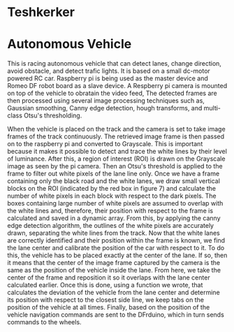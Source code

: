 # Teshkerker
# Autonomous Vehicle
This is racing autonomous vehicle that can detect lanes, change direction, avoid obstacle, and detect trafic lights.
It is based on a small dc-motor powered RC car. Raspberry pi is being used as the master device and Romeo DF robot board as a slave device.
A Respberry pi camera is mounted on top of the vehicle to obratain the video feed,
The detected frames are then processed using several image processing techniques such as, Gaussian smoothing, Canny edge detection, hough transforms, and multi-class Otsu's thresholding.

When the vehicle is placed on the track and the camera is set to take image frames of the track continuously. The retrieved image frame is then passed on to the raspberry pi and converted to Grayscale. This is important because it makes it possible to detect and trace the white lines by their level of luminance. After this, a region of interest (ROI) is drawn on the Grayscale image as seen by the pi camera. Then an Otsu's threshold is applied to the frame to filter out white pixels of the lane line only. Once we have a frame containing only the black road and the white lanes, we draw small vertical blocks on the ROI (indicated by the red box in figure 7) and calculate the number of white pixels in each block with respect to the dark pixels. The boxes containing large number of white pixels are assumed to overlap with the white lines and, therefore, their position with respect to the frame is calculated and saved in a dynamic array. From this, by applying the canny edge detection algorithm, the outlines of the white pixels are accurately drawn, separating the white lines from the track. Now that the white lanes are correctly identified and their position within the frame is known, we find the lane center and calibrate the position of the car with respect to it. To do this, the vehicle has to be placed exactly at the center of the lane. If so, then it means that the center of the image frame captured by the camera is the same as the position of the vehicle inside the lane. From here, we take the center of the frame and reposition it so it overlaps with the lane center calculated earlier. Once this is done, using a function we wrote, that calculates the deviation of the vehicle from the lane center and determine its position with respect to the closest side line, we keep tabs on the position of the vehicle at all times. Finally, based on the position of the vehicle navigation commands are sent to the DFrduino, which in turn sends commands to the wheels. 

